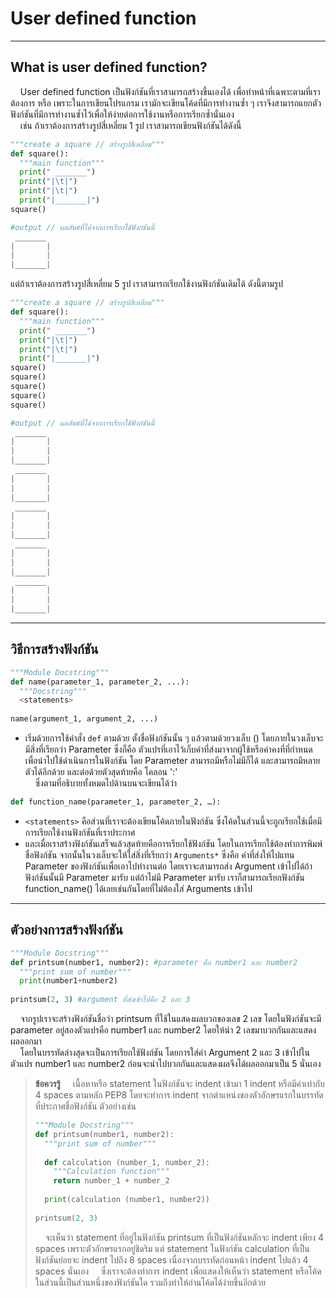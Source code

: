 #  User defined function

---

## What is user defined function?

&nbsp;&nbsp;&nbsp;&nbsp;User defined function เป็นฟังก์ชันที่เราสามารถสร้างขึ้นเองได้ เพื่อทำหน้าที่เฉพาะตามที่เราต้องการ หรือ เพราะในการเขียนโปรแกรม เรามักจะเขียนโค้ดที่มีการทำงานซ้ำ ๆ เราจึงสามารถแยกตัวฟังก์ชันที่มีการทำงานซ้ำไว้เพื่อให้ง่ายต่อการใช้งานหรือการเรียกซ้ำนั่นเอง <br>
&nbsp;&nbsp;&nbsp;&nbsp;เช่น ถ้าเราต้องการสร้างรูปสี่เหลี่ยม 1 รูป เราสามารถเขียนฟังก์ชันได้ดังนี้

```python
"""create a square // สร้างรูปสี่เหลี่ยม"""
def square():
  """main function""" 
  print(" _______")
  print("|\t|")
  print("|\t|")
  print("|_______|")
square()

#output // ผลลัพธ์ที่ได้จากการเรียกใช้ฟังก์ชันนี้
 _______
|       |
|       |
|_______|
```

แต่ถ้าเราต้องการสร้างรูปสี่เหลี่ยม 5 รูป เราสามารถเรียกใช้งานฟังก์ชันเดิมได้ ดังนี้ตามรูป

```python
"""create a square // สร้างรูปสี่เหลี่ยม"""
def square():
  """main function""" 
  print(" _______")
  print("|\t|")
  print("|\t|")
  print("|_______|")
square()
square()
square()
square()
square()

#output // ผลลัพธ์ที่ได้จากการเรียกใช้ฟังก์ชันนี้
 _______
|       |
|       |
|_______|
 _______
|       |
|       |
|_______|
 _______
|       |
|       |
|_______|
 _______
|       |
|       |
|_______|
 _______
|       |
|       |
|_______|
```

---

## วิธีการสร้างฟังก์ชัน

```python
"""Module Docstring"""
def name(parameter_1, parameter_2, ...):
  """Docstring""" 
  <statements>
  
name(argument_1, argument_2, ...)
```

- เริ่มด้วยการใช้คำสั่ง ```def```  ตามด้วย ตั้งชื่อฟังก์ชันนั้น ๆ  แล้วตามด้วยวงเล็บ () โดยภายในวงเล็บจะมีสิ่งที่เรียกว่า Parameter ซึ่งก็คือ ตัวแปรที่เอาไว้เก็บค่าที่ส่งมาจากผู้ใช้หรือค่าคงที่ที่กำหนด เพื่อนำไปใช้ดำเนินการในฟังก์ชัน
โดย Parameter สามารถมีหรือไม่มีก็ได้ และสามารถมีหลายตัวได้อีกด้วย และต่อด้วยตัวสุดท้ายคือ โคลอน ':' <br>
&nbsp;&nbsp;&nbsp;&nbsp;ซึ่งตามที่อธิบายทั้งหมดไปด้านบนจะเขียนได้ว่า<br>

```python
def function_name(parameter_1, parameter_2, …):
```

- ```<statements>``` คือส่วนที่เราจะต้องเขียนโค้ดภายในฟังก์ชัน ซึ่งโค้ดในส่วนนี้จะถูกเรียกใช้เมื่อมีการเรียกใช้งานฟังก์ชันที่เราประกาศ
- และเมื่อเราสร้างฟังก์ชันเสร็จแล้วสุดท้ายคือการเรียกใช้ฟังก์ชัน โดยในการเรียกใช้ต้องทำการพิมพ์ชื่อฟังก์ชัน จากนั้นในวงเล็บจะให้ใส่สิ่งที่เรียกว่า ```Arguments*``` ซึ่งคือ ค่าที่ส่งให้ไปแทน Parameter ของฟังก์ชันเพื่อเอาไปทำงานต่อ
โดยเราจะสามารถส่ง Argument เข้าไปได้ถ้าฟังก์ชันนั้นมี Parameter มารับ แต่ถ้าไม่มี Parameter มารับ เราก็สามารถเรียกฟังก์ชัน function_name() ได้เลยเช่นกันโดยที่ไม่ต้องใส่ Arguments เข้าไป

---
  
## ตัวอย่างการสร้างฟังก์ชัน
  
```python
"""Module Docstring"""
def printsum(number1, number2): #parameter คือ number1 และ number2
  """print sum of number""" 
  print(number1+number2)
  
printsum(2, 3) #argument ที่ส่งเข้าไปคือ 2 และ 3
```

&nbsp;&nbsp;&nbsp;&nbsp;จากรูปเราจะสร้างฟังก์ชันชื่อว่า printsum ที่ใช้ในแสดงผลบวกของเลข 2 เลข โดยในฟังก์ชันจะมี parameter อยู่สองตัวแปรคือ number1 และ number2 โดยให้นำ 2 เลขมาบวกกันและแสดงผลออกมา<br>
&nbsp;&nbsp;&nbsp;&nbsp;โดยในบรรทัดล่างสุดจะเป็นการเรียกใช้ฟังก์ชัน โดยการใส่ค่า Argument 2 และ 3 เข้าไปในตัวแปร number1 และ number2 ก่อนจะนำไปบวกกันและแสดงผลจึงได้ผลออกมาเป็น 5 นั่นเอง

> **ข้อควรรู้**
> &nbsp;&nbsp;&nbsp;&nbsp;เนื้อหาหรือ statement ในฟังก์ชันจะ indent เข้ามา  1 indent หรือมีค่าเท่ากับ 4 spaces ตามหลัก PEP8 โดยจะทำการ indent จากตำแหน่งของตัวอักษรแรกในบรรทัดที่ประกาศชื่อฟังก์ชัน 
> ตัวอย่างเช่น
> 
> ```python
> """Module Docstring"""
> def printsum(number1, number2):
>   """print sum of number""" 
>   
>   def calculation (number_1, number_2):
>     """Calculation function"""
>     return number_1 + number_2
>     
>   print(calculation (number1, number2))
>   
> printsum(2, 3)
> ```
> 
> &nbsp;&nbsp;&nbsp;&nbsp;จะเห็นว่า statement ที่อยู่ในฟังก์ชัน printsum ที่เป็นฟังก์ชันหลักจะ indent เพียง 4 spaces เพราะตัวอักษรแรกอยู่ชิดริม แต่ statement ในฟังก์ชัน calculation  ที่เป็นฟังก์ชันย่อยจะ indent ไปถึง 8 spaces เนื่องจากบรรทัดก่อนหน้า indent ไปแล้ว 4 spaces นั่นเอง
> &nbsp;&nbsp;&nbsp;&nbsp;ซึ่งเราจะต้องทำการ indent เพื่อแสดงให้เห็นว่า statement หรือโค้ดในส่วนนี้เป็นส่วนหนึ่งของฟังก์ชันใด รวมถึงทำให้อ่านโค้ดได้ง่ายขึ้นอีกด้วย
  
